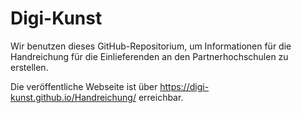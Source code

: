 # Digi-Kunst 

Wir benutzen dieses GitHub-Repositorium, um Informationen für die Handreichung für die Einlieferenden an den Partnerhochschulen zu erstellen.

Die veröffentliche Webseite ist über <https://digi-kunst.github.io/Handreichung/> erreichbar.

